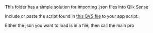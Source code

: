 This folder has a simple solution for importing .json files into Qlik Sense

Include or paste the script found in <a href="importJson.qvs">this QVS file</a> to your app
script.

Either the json you want to load is in a file, then call the main pro
